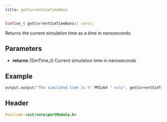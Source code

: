 ```yaml
---
title: getCurrentSimTimeNano
---
```


```cpp
SimTime_t getCurrentSimTimeNano() const;
```

Returns the current simulation time as a time in nanoseconds. 

## Parameters
* **returns** (SimTime_t) Current simulation time in nanoseconds


## Example

<!--- SOURCE_CODE: None --->
```cpp
output.output("The simulated time is %" PRIu64 " ns\n", getCurrentSimTimeNano());
```

## Header
```cpp
#include <sst/core/portModule.h>
```

